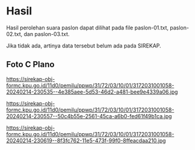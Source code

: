 # Hasil

Hasil perolehan suara paslon dapat dilihat pada file paslon-01.txt, paslon-02.txt, dan paslon-03.txt.

Jika tidak ada, artinya data tersebut belum ada pada SIREKAP.

## Foto C Plano

https://sirekap-obj-formc.kpu.go.id/11d0/pemilu/ppwp/31/72/03/10/01/3172031001058-20240214-230535--4e385aee-5d53-46d2-a481-bee9e4339a06.jpg

https://sirekap-obj-formc.kpu.go.id/11d0/pemilu/ppwp/31/72/03/10/01/3172031001058-20240214-230557--50c4b55e-2561-45ca-a6b0-fed61f49b1ca.jpg

https://sirekap-obj-formc.kpu.go.id/11d0/pemilu/ppwp/31/72/03/10/01/3172031001058-20240214-230619--8f3fc762-11e5-473f-99f0-8ffeacdaa210.jpg
